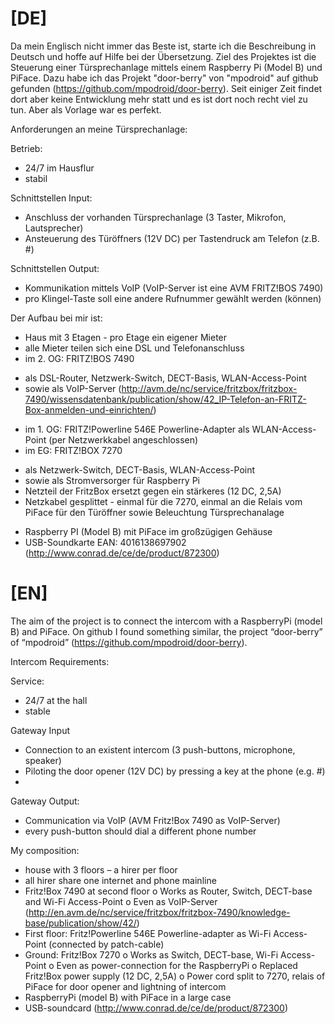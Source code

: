 

[DE]
==========
Da mein Englisch nicht immer das Beste ist, starte ich die Beschreibung in Deutsch und hoffe auf Hilfe bei der Übersetzung.
Ziel des Projektes ist die Steuerung einer Türsprechanlage mittels einem Raspberry Pi (Model B) und PiFace. 
Dazu habe ich das Projekt "door-berry" von "mpodroid" auf github gefunden (https://github.com/mpodroid/door-berry). 
Seit einiger Zeit findet dort aber keine Entwicklung mehr statt und es ist dort noch recht viel zu tun. Aber als Vorlage war es perfekt.


Anforderungen an meine Türsprechanlage:

Betrieb:
* 24/7 im Hausflur
* stabil

Schnittstellen Input:
* Anschluss der vorhanden Türsprechanlage (3 Taster, Mikrofon, Lautsprecher)
* Ansteuerung des Türöffners (12V DC) per Tastendruck am Telefon (z.B. #)

Schnittstellen Output:
* Kommunikation mittels VoIP (VoIP-Server ist eine AVM FRITZ!BOS 7490)
* pro Klingel-Taste soll eine andere Rufnummer gewählt werden (können)


Der Aufbau bei mir ist:
* Haus mit 3 Etagen - pro Etage ein eigener Mieter
* alle Mieter teilen sich eine DSL und Telefonanschluss
* im 2. OG: FRITZ!BOS 7490
- als DSL-Router, Netzwerk-Switch, DECT-Basis, WLAN-Access-Point
- sowie als VoIP-Server (http://avm.de/nc/service/fritzbox/fritzbox-7490/wissensdatenbank/publication/show/42_IP-Telefon-an-FRITZ-Box-anmelden-und-einrichten/)
* im 1. OG: FRITZ!Powerline 546E Powerline-Adapter als WLAN-Access-Point (per Netzwerkkabel angeschlossen)
* im EG: FRITZ!BOX 7270
- als Netzwerk-Switch, DECT-Basis, WLAN-Access-Point
- sowie als Stromversorger für Raspberry Pi
- Netzteil der FritzBox ersetzt gegen ein stärkeres (12 DC, 2,5A)
- Netzkabel gesplittet - einmal für die 7270, einmal an die Relais vom PiFace für den Türöffner sowie Beleuchtung Türsprechanalage
* Raspberry PI (Model B) mit PiFace im großzügigen Gehäuse
* USB-Soundkarte EAN: 4016138697902 (http://www.conrad.de/ce/de/product/872300)

[EN]
==========

The aim of the project is to connect the intercom with a RaspberryPi (model B) and PiFace. On github I found something similar, the project “door-berry” of “mpodroid” (https://github.com/mpodroid/door-berry).

Intercom Requirements:

Service:
-	24/7 at the hall
-	stable

Gateway Input
-	Connection to an existent intercom (3 push-buttons, microphone, speaker)
-	Piloting the door opener (12V DC) by pressing a key at the phone (e.g. #)
-	
Gateway Output:
-	Communication via VoIP (AVM Fritz!Box 7490 as VoIP-Server)
-	every push-button should dial a different phone number

My composition:
-	house with 3 floors – a hirer per floor 
-	all hirer share one internet and phone mainline
-	Fritz!Box 7490 at second floor
  o	Works as Router, Switch, DECT-base and Wi-Fi Access-Point
  o	Even as VoIP-Server (http://en.avm.de/nc/service/fritzbox/fritzbox-7490/knowledge-base/publication/show/42/)
-	First floor: Fritz!Powerline 546E Powerline-adapter as Wi-Fi Access-Point (connected by patch-cable)
-	Ground: Fritz!Box 7270
  o	Works as Switch, DECT-base, Wi-Fi Access-Point
  o	Even as power-connection for the RaspberryPi
  o	Replaced Fritz!Box power supply (12 DC, 2,5A)
  o	Power cord split to 7270, relais of PiFace for door opener and lightning of intercom
-	RaspberryPi (model B) with PiFace in a large case
-	USB-soundcard (http://www.conrad.de/ce/de/product/872300)
